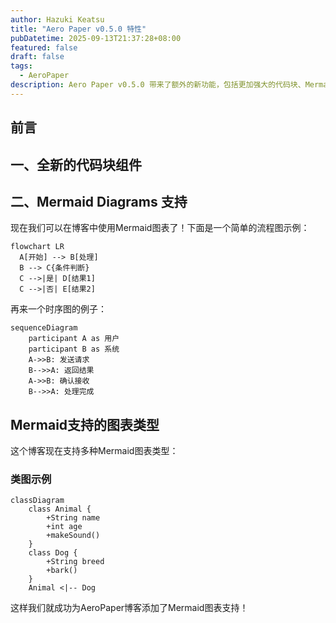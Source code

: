 ```yaml
---
author: Hazuki Keatsu
title: "Aero Paper v0.5.0 特性"
pubDatetime: 2025-09-13T21:37:28+08:00
featured: false
draft: false
tags: 
  - AeroPaper
description: Aero Paper v0.5.0 带来了额外的新功能，包括更加强大的代码块、Mermaid Diagrams支持等。
---
```


## 前言

## 一、全新的代码块组件

## 二、Mermaid Diagrams 支持

现在我们可以在博客中使用Mermaid图表了！下面是一个简单的流程图示例：

```mermaid
flowchart LR
  A[开始] --> B[处理]
  B --> C{条件判断}
  C -->|是| D[结果1]
  C -->|否| E[结果2]
```

再来一个时序图的例子：

```mermaid
sequenceDiagram
    participant A as 用户
    participant B as 系统
    A->>B: 发送请求
    B-->>A: 返回结果
    A->>B: 确认接收
    B-->>A: 处理完成
```

## Mermaid支持的图表类型

这个博客现在支持多种Mermaid图表类型：

### 类图示例

```mermaid
classDiagram
    class Animal {
        +String name
        +int age
        +makeSound()
    }
    class Dog {
        +String breed
        +bark()
    }
    Animal <|-- Dog
```

这样我们就成功为AeroPaper博客添加了Mermaid图表支持！